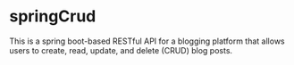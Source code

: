 # springCrud
This is a spring boot-based RESTful API for a blogging platform that allows users to create, read, update, and delete (CRUD) blog posts.
